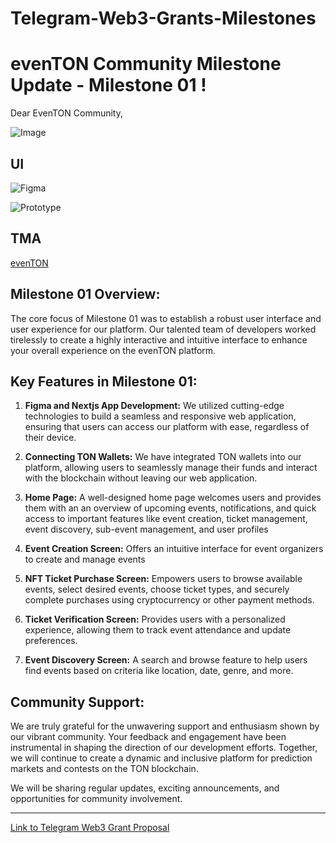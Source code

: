 # Telegram-Web3-Grants-Milestones


# evenTON Community Milestone Update - Milestone 01 !

Dear EvenTON Community,

![Image](https://nftstorage.link/ipfs/bafybeigavcbqgk7jvu57lpviwgbcledzym4j7ewhlkm7sgsivsyukml5vy)

## UI

![Figma](https://www.figma.com/file/UQdmuJQXRwc3F9qNDfZlzW/%F0%9F%8C%83-Eventon---Events-on-Ton?type=design&node-id=1-5&mode=design&t=M3vUhfZU8yNVg2by-0)

![Prototype](https://www.figma.com/proto/UQdmuJQXRwc3F9qNDfZlzW/%F0%9F%8C%83-Eventon---Events-on-Ton?type=design&node-id=153-2771&t=M3vUhfZU8yNVg2by-0&scaling=scale-down&page-id=1%3A5&starting-point-node-id=153%3A2771&show-proto-sidebar=1)

## TMA

[evenTON](https://t.me/evenTONbot)

## Milestone 01 Overview:
The core focus of Milestone 01 was to establish a robust user interface and user experience for our platform. Our talented team of developers worked tirelessly to create a highly interactive and intuitive interface to enhance your overall experience on the evenTON platform.

## Key Features in Milestone 01:
1. **Figma and Nextjs App Development:** We utilized cutting-edge technologies to build a seamless and responsive web application, ensuring that users can access our platform with ease, regardless of their device.

2. **Connecting TON Wallets:** We have integrated TON wallets into our platform, allowing users to seamlessly manage their funds and interact with the blockchain without leaving our web application.

3. **Home Page:** A well-designed home page welcomes users and provides them with an an overview of upcoming events, notifications, and quick access to important features like event creation, ticket management, event discovery, sub-event management, and user profiles

4. **Event Creation Screen:** Offers an intuitive interface for event organizers to create and manage events

5. **NFT Ticket Purchase Screen:** Empowers users to browse available events, select desired events, choose ticket types, and securely complete purchases using cryptocurrency or other payment methods.

6. **Ticket Verification Screen:** Provides users with a personalized experience, allowing them to track event attendance and update preferences.

7. **Event Discovery Screen:** A search and browse feature to help users find events based on criteria like location, date, genre, and more. 


## Community Support:
We are truly grateful for the unwavering support and enthusiasm shown by our vibrant community. Your feedback and engagement have been instrumental in shaping the direction of our development efforts. Together, we will continue to create a dynamic and inclusive platform for prediction markets and contests on the TON blockchain.


We will be sharing regular updates, exciting announcements, and opportunities for community involvement.

---

[Link to Telegram Web3 Grant Proposal](https://questbook.app/dashboard/?grantId=0x3d9a26d083419d0d6cb0c5d9aed527698254b3ea&chainId=10&role=community&proposalId=0x3da&isRenderingProposalBody=true)

